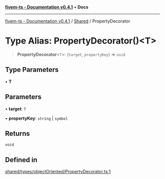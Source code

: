 [**fivem-ts - Documentation v0.4.1**](../../../README.md) • **Docs**

***

[fivem-ts - Documentation v0.4.1](../../../README.md) / [Shared](../README.md) / PropertyDecorator

# Type Alias: PropertyDecorator()\<T\>

> **PropertyDecorator**\<`T`\>: (`target`, `propertyKey`) => `void`

## Type Parameters

• **T**

## Parameters

• **target**: `T`

• **propertyKey**: `string` \| `symbol`

## Returns

`void`

## Defined in

[shared/types/objectOriented/PropertyDecorator.ts:1](https://github.com/Purpose-Dev/fivem-ts/blob/main/src/shared/types/objectOriented/PropertyDecorator.ts#L1)
